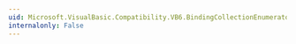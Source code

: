 ```yaml
---
uid: Microsoft.VisualBasic.Compatibility.VB6.BindingCollectionEnumerator
internalonly: False
---
```

